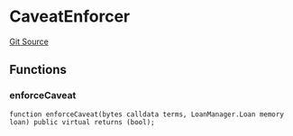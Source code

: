 # CaveatEnforcer
[Git Source](https://github.com/AstariaXYZ/starport/blob/75a84b0e30f9e2164d22fbf3939027de06a1ea1a/src/enforcers/CaveatEnforcer.sol)


## Functions
### enforceCaveat


```solidity
function enforceCaveat(bytes calldata terms, LoanManager.Loan memory loan) public virtual returns (bool);
```

